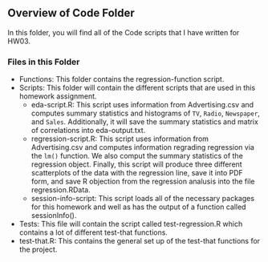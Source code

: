 ## Overview of Code Folder

In this folder, you will find all of the Code scripts that I have written for HW03.

### Files in this Folder

* Functions: This folder contains the regression-function script.
* Scripts: This folder will contain the different scripts that are used in this homework assignment.
    * eda-script.R: This script uses information from Advertising.csv and computes summary statistics and histograms of `TV`, `Radio`, `Newspaper`, and `Sales`. Additionally, it will save the summary statistics and matrix of correlations into eda-output.txt.
    * regression-script.R: This script uses information from Advertising.csv and computes information regrading regression via the `lm()` function. We also comput the summary statistics of the regression object. Finally, this script will produce three different scatterplots of the data with the regression line, save it into PDF form, and save R objection from the regression analusis into the file regression.RData.
    * session-info-script: This script loads all of the necessary packages for this homework and well as has the output of a function called sessionInfo().
* Tests: This file will contain the script called test-regression.R which contains a lot of different test-that functions.
* test-that.R: This contains the general set up of the test-that functions for the project.
